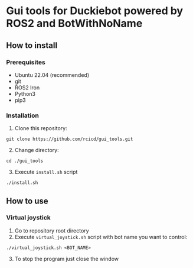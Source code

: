# Gui tools for Duckiebot powered by ROS2 and BotWithNoName

## How to install

### Prerequisites 
+ Ubuntu 22.04 (recommended) 
+ git
+ ROS2 Iron
+ Python3
+ pip3

### Installation
1. Clone this repository:
```shell
git clone https://github.com/rcicd/gui_tools.git
```
2. Change directory:
```shell 
cd ./gui_tools
```
3. Execute `install.sh` script
```shell
./install.sh
```

## How to use
### Virtual joystick
1. Go to repository root directory
2. Execute `virtual_joystick.sh` script with bot name you want to control:
```shell
./virtual_joystick.sh <BOT_NAME>
```
3. To stop the program just close the window